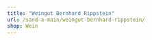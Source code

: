 ```yaml
---
title: "Weingut Bernhard Rippstein"
url: /sand-a-main/weingut-bernhard-rippstein/
shop: Wein
---
```

